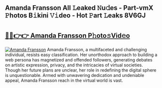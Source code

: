 ## Amanda Fransson All 𝙻eaked 𝙽u𝚍es - Part-vmX 𝙿hotos B𝚒kini 𝚅𝚒deo - Hot 𝙿art 𝙻eaks 8V6GJ

# <h2><a href="http://ld74r7c.urlbe.top/?page=Amanda+Fransson">🔗🔗👉👉 Amanda Fransson P𝚑oto𝚜Vid𝚎o</a></h2>

[![Amanda Fransson](https://i.imgur.com/eBuTRDB.gif)](http://ld74r7c.urlbe.top/?page=Amanda+Fransson)
Amanda Fransson, a multifaceted and challenging individual, resists easy classification. Her unorthodox approach to building a web persona has magnetized and offended followers, generating debates on artistic expression, privacy, and the intricacies of virtual societies. Though her future plans are unclear, her role in redefining the digital sphere is unquestionable. Armed with unwavering dedication and undeniable appeal, Amanda Fransson reach in the virtual world is vast.
